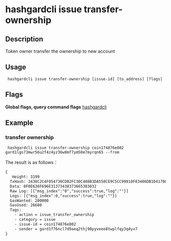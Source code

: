 # hashgardcli issue transfer-ownership

## Description
Token owner transfer the ownership to new account
## Usage
```
 hashgardcli issue transfer-ownership [issue-id] [to_address] [flags]
```
## Flags

**Global flags, query command flags** [hashgardcli](../README.md)

## Example
### transfer ownership
```shell
 hashgardcli issue transfer-ownership coin174876e802 gard1lgs73mwr56u2f4z4yz36w8mf7ym50e7myrqn65 --from
```
The result is as follows：
```txt
{
   Height: 3199
  TxHash: 3438C2C4F054730CD02FC30C408B3DA558CE9C5CC99810F83406DB1D41708CC9
  Data: 0F0E636F696E31373438373665383032
  Raw Log: [{"msg_index":"0","success":true,"log":""}]
  Logs: [{"msg_index":0,"success":true,"log":""}]
  GasWanted: 200000
  GasUsed: 26680
  Tags:
    - action = issue_transfer_ownership
    - category = issue
    - issue-id = coin174876e802
    - sender = gard1f76ncl7d9aeq2thj98pyveee8twplfqy3q4yv7
}
```

